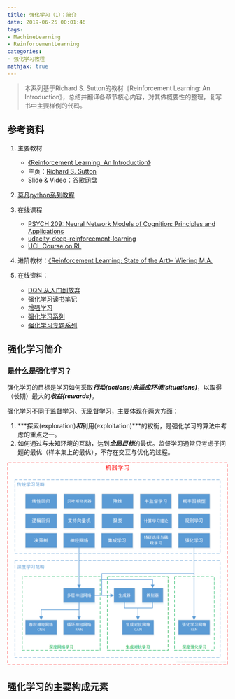 ```yaml
---
title: 强化学习（1）：简介
date: 2019-06-25 00:01:46
tags:
- MachineLearning
- ReinforcementLearning
categories:
- 强化学习教程
mathjax: true
---
```


> 本系列基于Richard S. Sutton的教材《Reinforcement Learning: An Introduction》，总结并翻译各章节核心内容，对其做概要性的整理，复写书中主要样例的代码。

## 参考资料

1. 主要教材
   - [《Reinforcement Learning: An Introduction》](http://incompleteideas.net/book/the-book.html)
   - 主页：[Richard S. Sutton](http://incompleteideas.net/)
   - Slide & Video：[谷歌网盘](https://drive.google.com/drive/folders/0B3w765rOKuKANmxNbXdwaE1YU1k)
2. [莫凡python系列教程](https://morvanzhou.github.io/tutorials/)
3. 在线课程

   - [PSYCH 209: Neural Network Models of Cognition: Principles and Applications](http://web.stanford.edu/class/psych209/)
   - [udacity-deep-reinforcement-learning]( https://github.com/udacity/deep-reinforcement-learning)
   - [UCL Course on RL](http://www0.cs.ucl.ac.uk/staff/d.silver/web/Teaching.html)
4. 进阶教材：[《Reinforcement Learning: State of the Art》- Wiering M.A.](ed2k://|file|B52A9923923FF555110AE81AD0D384A7.pdf|14958513|20928309F624388FB3F59F7E1F993937|h=PDH6JPZEHNPHFP27BGNVPOUQDHIX4KXP|/)
5. 在线资料：

   - [DQN 从入门到放弃](https://zhuanlan.zhihu.com/p/21262246?refer=intelligentunit)
   - [强化学习读书笔记](https://www.cnblogs.com/steven-yang/p/6481772.html)
   - [增强学习](https://www.cnblogs.com/jinxulin/tag/%E5%A2%9E%E5%BC%BA%E5%AD%A6%E4%B9%A0/)
   - [强化学习系列](http://www.algorithmdog.com/ml/rl-series)
   - [强化学习专题系列](https://zhuanlan.zhihu.com/p/28563483)

<!--more-->

## 强化学习简介

### 是什么是强化学习？

强化学习的目标是学习如何采取***行动(actions)***来适应***环境(situations)***，以取得（长期）最大的***收益(rewards)***。

强化学习不同于监督学习、无监督学习，主要体现在两大方面：

1. ***探索(exploration)***和***利用(exploitation)***的权衡，是强化学习的算法中考虑的重点之一。
2. 如何通过与未知环境的互动，达到***全局目标***的最优。监督学习通常只考虑子问题的最优（样本集上的最优），不存在交互与优化的过程。

![机器学习范畴](ReinforcementLearning-1-Introduction/ML.png)

## 强化学习的主要构成元素





